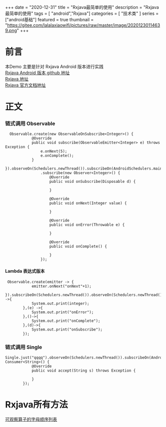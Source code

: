 +++
date = "2020-12-31"
title = "Rxjava最简单的使用"
description = "Rxjava最简单的使用"
tags = [ "android","Rxjava"]
categories = [
    "技术类"
]
series = ["android基础"]
featured = true
thumbnail = "https://gitee.com/lalalaxiaowifi/pictures/raw/master/image/20201230114639.png"
+++
# 前言
本Demo 主要是针对 Rxjava  Android 版本进行实践<br>
[Rxjava Android 版本 github 地址](https://github.com/ReactiveX/RxAndroid) <br>
[Rxjava 地址](https://github.com/ReactiveX/RxJava) <br>
[Rxjava 官方文档地址](http://reactivex.io/) <br>

# 正文 
### 链式调用 Observable
````
  Observable.create(new ObservableOnSubscribe<Integer>() {
            @Override
            public void subscribe(ObservableEmitter<Integer> e) throws Exception {
                e.onNext(5);
                e.onComplete();
            }
        }).observeOn(Schedulers.newThread()).subscribeOn(AndroidSchedulers.mainThread())
                .subscribe(new Observer<Integer>() {
                    @Override
                    public void onSubscribe(Disposable d) {
                        
                    }

                    @Override
                    public void onNext(Integer value) {

                    }

                    @Override
                    public void onError(Throwable e) {

                    }

                    @Override
                    public void onComplete() {

                    }
                });
````

#### Lambda 表达式版本
````aidl
 Observable.create(emitter -> {
            emitter.onNext("onNext"+1);
        }).subscribeOn(Schedulers.newThread()).observeOn(Schedulers.newThread()).subscribe(integer ->{
            System.out.print(integer);
        },(e) ->{
            System.out.print("onError");
        },()->{
            System.out.print("onComplete");
        },(d)->{
            System.out.print("onSubscribe");
        });
````

### 链式调用 Single
````
Single.just("qqqq").observeOn(Schedulers.newThread()).subscribeOn(AndroidSchedulers.mainThread()).subscribe(new Consumer<String>() {
            @Override
            public void accept(String s) throws Exception {

            }
        });

````

# Rxjava所有方法
[可观察算子的字母顺序列表](http://reactivex.io/documentation/operators.html)